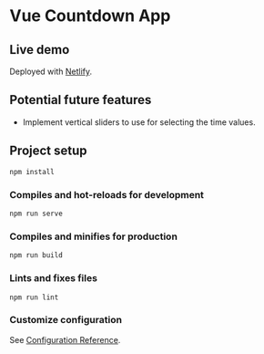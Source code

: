 # Vue Countdown App

## Live demo
Deployed with [Netlify](https://v-countdown-app.netlify.app/).

## Potential future features
- Implement vertical sliders to use for selecting the time values.

## Project setup
```
npm install
```

### Compiles and hot-reloads for development
```
npm run serve
```

### Compiles and minifies for production
```
npm run build
```

### Lints and fixes files
```
npm run lint
```

### Customize configuration
See [Configuration Reference](https://cli.vuejs.org/config/).
